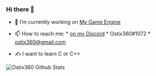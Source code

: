 ### Hi there 👋


- 🔭 I’m currently working on [My Game Engine](https://github.com/ostix360/JMEGameEngine)

- 📫 How to reach me: * [on my Discord](https://discord.gg/aEPdAxr)
                      * Ostix360#1072
                      * ostix360@gmail.com
              

- ✍️ I want to learn C or C++

                     
<img align="center" src="https://github-readme-stats.vercel.app/api?username=ostix360&line_height=20&title_color=7A7ADB&icon_color=2234AE&text_color=D3D3D3&bg_color=0,000000,130F40" alt="Ostix360 Github Stats">                     

<!--
**ostix360/ostix360** is a ✨ _special_ ✨ repository because its `README.md` (this file) appears on your GitHub profile.

Here are some ideas to get you started:

- 🌱 I’m currently learning ...
- 👯 I’m looking to collaborate on ...
- 🤔 I’m looking for help with ...
- 💬 Ask me about ...
- 📫 How to reach me: ...
- 😄 Pronouns: ...
- ⚡ Fun fact: ...
-->
